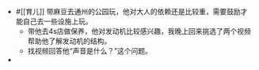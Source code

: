 - #[[育儿]] 带麻豆去通州的公园玩，他对大人的依赖还是比较重，需要鼓励才能自己去一些设施上玩。
    - 带他去4s店做保养，他对发动机比较感兴趣，我晚上回来挑选了两个视频帮助他了解发动机的结构。
    - 找视频回答他“声音是什么？”这个问题。
- 
